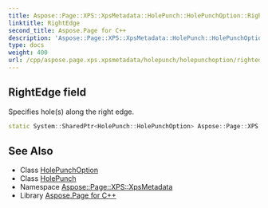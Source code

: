```yaml
---
title: Aspose::Page::XPS::XpsMetadata::HolePunch::HolePunchOption::RightEdge field
linktitle: RightEdge
second_title: Aspose.Page for C++
description: 'Aspose::Page::XPS::XpsMetadata::HolePunch::HolePunchOption::RightEdge field. Specifies hole(s) along the right edge in C++.'
type: docs
weight: 400
url: /cpp/aspose.page.xps.xpsmetadata/holepunch/holepunchoption/rightedge/
---
```

## RightEdge field


Specifies hole(s) along the right edge.

```cpp
static System::SharedPtr<HolePunch::HolePunchOption> Aspose::Page::XPS::XpsMetadata::HolePunch::HolePunchOption::RightEdge
```

## See Also

* Class [HolePunchOption](../)
* Class [HolePunch](../../)
* Namespace [Aspose::Page::XPS::XpsMetadata](../../../)
* Library [Aspose.Page for C++](../../../../)
